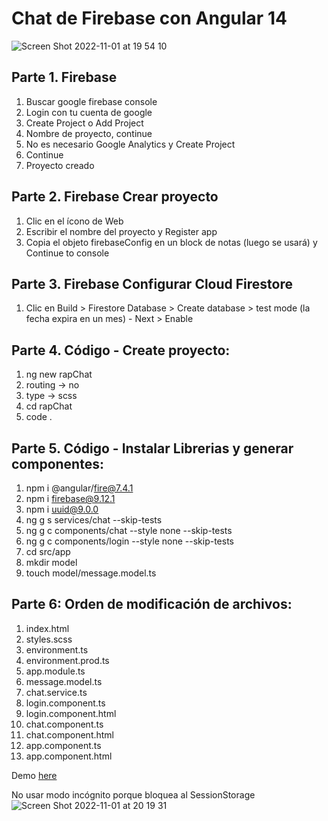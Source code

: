 # Chat de Firebase con Angular 14

![Screen Shot 2022-11-01 at 19 54 10](https://user-images.githubusercontent.com/54446713/199315193-2fa7c67c-a1ba-4b9f-952f-5ffc1a2041c0.png)

## Parte 1. Firebase
1. Buscar google firebase console
2. Login con tu cuenta de google
3. Create Project o Add Project
4. Nombre de proyecto, continue
5. No es necesario Google Analytics y Create Project
6. Continue
7. Proyecto creado

## Parte 2. Firebase Crear proyecto
1. Clic en el ícono de Web
2. Escribir el nombre del proyecto y Register app
3. Copia el objeto firebaseConfig en un block de notas (luego se usará) y Continue to console

## Parte 3. Firebase Configurar Cloud Firestore
1. Clic en Build > Firestore Database > Create database > test mode (la fecha expira en un mes) - Next > Enable

## Parte 4. Código - Create proyecto:
1. ng new rapChat 
2. routing -> no 
3. type -> scss
4. cd rapChat
5. code .

## Parte 5. Código - Instalar Librerias y generar componentes:
1. npm i @angular/fire@7.4.1
2. npm i firebase@9.12.1
3. npm i uuid@9.0.0
4. ng g s services/chat --skip-tests 
5. ng g c components/chat --style none --skip-tests 
6. ng g c components/login --style none --skip-tests 
7. cd src/app
8. mkdir model
9. touch model/message.model.ts

## Parte 6: Orden de modificación de archivos:
1. index.html
2. styles.scss
3. environment.ts
4. environment.prod.ts
5. app.module.ts
6. message.model.ts
7. chat.service.ts
8. login.component.ts
9. login.component.html
10. chat.component.ts
11. chat.component.html
12. app.component.ts
13. app.component.html

Demo [here](https://codesandbox.io/p/github/SaulDev09/rapidita-chatFirebaseAngular14/draft/objective-wind?file=%2FREADME.md&workspace=%257B%2522activeFileId%2522%253A%2522cl9ykqg8b000wlrht2pq79phu%2522%252C%2522openFiles%2522%253A%255B%2522%252FREADME.md%2522%255D%252C%2522sidebarPanel%2522%253A%2522EXPLORER%2522%252C%2522gitSidebarPanel%2522%253A%2522COMMIT%2522%252C%2522sidekickItems%2522%253A%255B%257B%2522key%2522%253A%2522cl9yl5g25000i3b6gnlgmz74g%2522%252C%2522type%2522%253A%2522PROJECT_SETUP%2522%252C%2522isMinimized%2522%253Atrue%257D%252C%257B%2522type%2522%253A%2522PREVIEW%2522%252C%2522taskId%2522%253A%2522start%2522%252C%2522port%2522%253A4200%252C%2522key%2522%253A%2522cl9yl5wzj005c3b6g2ll9jwg6%2522%252C%2522isMinimized%2522%253Afalse%257D%252C%257B%2522type%2522%253A%2522TASK_LOG%2522%252C%2522taskId%2522%253A%2522start%2522%252C%2522key%2522%253A%2522cl9ykrnvf005v3b6h3vb2zr5h%2522%252C%2522isMinimized%2522%253Afalse%257D%255D%257D)

No usar modo incógnito porque bloquea al SessionStorage
![Screen Shot 2022-11-01 at 20 19 31](https://user-images.githubusercontent.com/54446713/199319986-d6e7b1bc-cafe-4676-9d21-89ed59a0252f.png)

